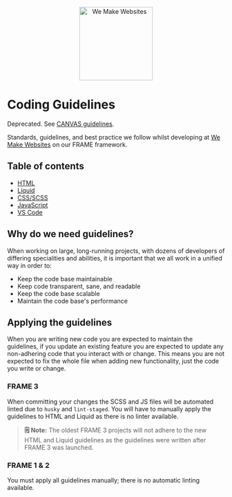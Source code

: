 <p align="center"><img src="https://raw.githubusercontent.com/we-make-websites/wmw-coding-guidelines/master/assets/logo.png" alt="We Make Websites" width="170"></p>

# Coding Guidelines
Deprecated. See [CANVAS guidelines](/README.md).

Standards, guidelines, and best practice we follow whilst developing at [We Make Websites](https://wemakewebsites.com/) on our FRAME framework.

## Table of contents

* [HTML](html/README.md)
* [Liquid](liquid/README.md)
* [CSS/SCSS](css/README.md)
* [JavaScript](https://github.com/Shopify/javascript#import-javascript-from-shopify)
* [VS Code](vs-code/README.md)

## Why do we need guidelines?

When working on large, long-running projects, with dozens of developers of differing specialities and abilities, it is important that we all work in a unified way in order to:

* Keep the code base maintainable
* Keep code transparent, sane, and readable
* Keep the code base scalable
* Maintain the code base's performance

## Applying the guidelines

When you are writing new code you are expected to maintain the guidelines, if you update an existing feature you are expected to update any non-adhering code that you interact with or change. This means you are not expected to fix the whole file when adding new functionality, just the code you write or change.

### FRAME 3
When committing your changes the SCSS and JS files will be automated linted due to `husky` and `lint-staged`. You will have to manually apply the guidelines to HTML and Liquid as there is no linter available.

> **🗒 Note:** The oldest FRAME 3 projects will not adhere to the new HTML and Liquid guidelines as the guidelines were written after FRAME 3 was launched.

### FRAME 1 & 2
You must apply all guidelines manually; there is no automatic linting available.
